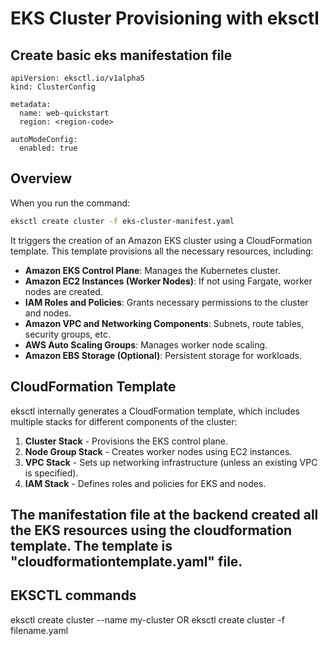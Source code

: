# EKS Cluster Provisioning with eksctl

## Create basic eks manifestation file
```
apiVersion: eksctl.io/v1alpha5
kind: ClusterConfig

metadata:
  name: web-quickstart
  region: <region-code>

autoModeConfig:
  enabled: true
```

## Overview
When you run the command:

```sh
eksctl create cluster -f eks-cluster-manifest.yaml
```

It triggers the creation of an Amazon EKS cluster using a CloudFormation template. This template provisions all the necessary resources, including:

- **Amazon EKS Control Plane**: Manages the Kubernetes cluster.
- **Amazon EC2 Instances (Worker Nodes)**: If not using Fargate, worker nodes are created.
- **IAM Roles and Policies**: Grants necessary permissions to the cluster and nodes.
- **Amazon VPC and Networking Components**: Subnets, route tables, security groups, etc.
- **AWS Auto Scaling Groups**: Manages worker node scaling.
- **Amazon EBS Storage (Optional)**: Persistent storage for workloads.

## CloudFormation Template
eksctl internally generates a CloudFormation template, which includes multiple stacks for different components of the cluster:

1. **Cluster Stack** - Provisions the EKS control plane.
2. **Node Group Stack** - Creates worker nodes using EC2 instances.
3. **VPC Stack** - Sets up networking infrastructure (unless an existing VPC is specified).
4. **IAM Stack** - Defines roles and policies for EKS and nodes.

## The manifestation file at the backend created all the EKS resources using the cloudformation template. The template is "cloudformationtemplate.yaml" file.

## EKSCTL commands
eksctl create cluster --name my-cluster
OR
eksctl create cluster -f filename.yaml